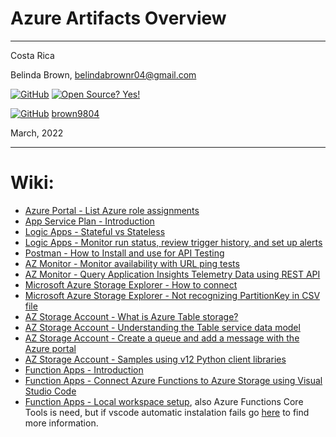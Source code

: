 # Azure Artifacts Overview

----------------------
Costa Rica

Belinda Brown, belindabrownr04@gmail.com

[![GitHub](https://badgen.net/badge/icon/github?icon=github&label)](https://github.com) [![Open Source? Yes!](https://badgen.net/badge/Open%20Source%20%3F/Yes%21/blue?icon=github)](https://github.com/Naereen/badges/)

[![GitHub](https://img.shields.io/badge/--181717?logo=github&logoColor=ffffff)](https://github.com/) [brown9804](https://github.com/brown9804)


March, 2022

----------------------

# Wiki:
- [Azure Portal - List Azure role assignments](https://docs.microsoft.com/en-us/azure/role-based-access-control/role-assignments-list-portal)
- [App Service Plan - Introduction](https://docs.microsoft.com/en-us/azure/app-service/overview-hosting-plans)
- [Logic Apps - Stateful vs Stateless](https://martink.me/articles/what-is-new-in-logic-apps-v2)
- [Logic Apps - Monitor run status, review trigger history, and set up alerts](https://learn.microsoft.com/en-us/azure/logic-apps/monitor-logic-apps?tabs=consumption)
- [Postman - How to Install and use for API Testing](https://www.guru99.com/postman-tutorial.html)
- [AZ Monitor - Monitor availability with URL ping tests](https://docs.microsoft.com/en-us/azure/azure-monitor/app/monitor-web-app-availability)
- [AZ Monitor - Query Application Insights Telemetry Data using REST API](https://dailydotnettips.com/query-application-insights-telemetry-data-using-rest-api/)
- [Microsoft Azure Storage Explorer - How to connect](https://docs.microsoft.com/en-us/azure/vs-azure-tools-storage-manage-with-storage-explorer?tabs=windows)
- [Microsoft Azure Storage Explorer - Not recognizing PartitionKey in CSV file](https://learn.microsoft.com/en-us/answers/questions/906432/azure-storage-explorer-not-recognizing-partitionke.html)
- [AZ Storage Account - What is Azure Table storage?](https://docs.microsoft.com/en-us/azure/storage/tables/table-storage-overview)
- [AZ Storage Account - Understanding the Table service data model](https://docs.microsoft.com/en-us/rest/api/storageservices/Understanding-the-Table-Service-Data-Model)
- [AZ Storage Account - Create a queue and add a message with the Azure portal](https://learn.microsoft.com/en-us/azure/storage/queues/storage-quickstart-queues-portal)
- [AZ Storage Account - Samples using v12 Python client libraries](https://learn.microsoft.com/en-us/azure/storage/common/storage-samples-python)
- [Function Apps - Introduction](https://docs.microsoft.com/en-us/azure/azure-functions/functions-overview)
- [Function Apps - Connect Azure Functions to Azure Storage using Visual Studio Code](https://learn.microsoft.com/en-us/azure/azure-functions/functions-add-output-binding-storage-queue-vs-code?tabs=in-process&pivots=programming-language-python)
- [Function Apps - Local workspace setup](https://learn.microsoft.com/en-us/azure/azure-functions/functions-develop-vs-code?tabs=python), also  Azure Functions Core Tools is need, but if vscode automatic instalation fails go [here](https://github.com/Azure/azure-functions-core-tools#installing) to find more information.

